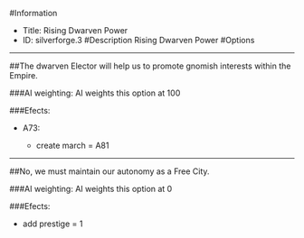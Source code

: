 #Information
 - Title: Rising Dwarven Power
 - ID: silverforge.3
#Description
Rising Dwarven Power
#Options

___
##The dwarven Elector will help us to promote gnomish interests within the Empire.

###AI weighting:
AI weights this option at 100


###Efects:<ul><li>A73:</li><ul><li>create march = A81</li></ul></ul>

___
##No, we must maintain our autonomy as a Free City.

###AI weighting:
AI weights this option at 0


###Efects:<ul><li>add prestige = 1</li></ul>
